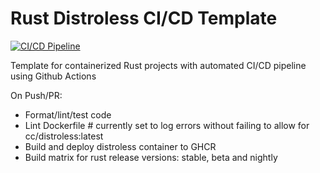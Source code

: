 # Rust Distroless CI/CD Template

[![CI/CD Pipeline](https://github.com/athletedecoded/rust-distro-cicd/actions/workflows/CICD.yml/badge.svg)](https://github.com/athletedecoded/rust-distro-cicd/actions/workflows/CICD.yml)

Template for containerized Rust projects with automated CI/CD pipeline using Github Actions

On Push/PR:
* Format/lint/test code
* Lint Dockerfile # currently set to log errors without failing to allow for cc/distroless:latest
* Build and deploy distroless container to GHCR
* Build matrix for rust release versions: stable, beta and nightly


